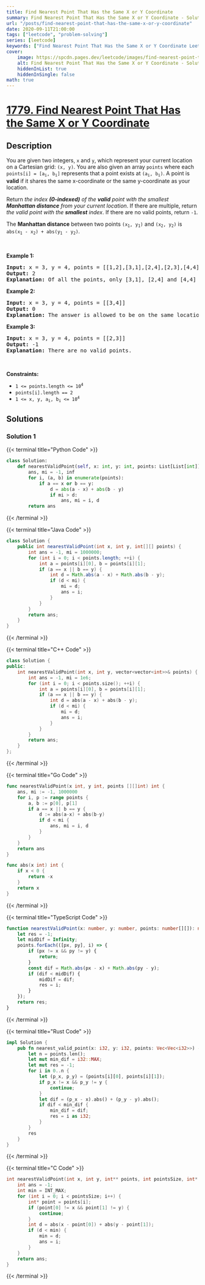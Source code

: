 ```yaml
---
title: Find Nearest Point That Has the Same X or Y Coordinate
summary: Find Nearest Point That Has the Same X or Y Coordinate - Solution Explained
url: "/posts/find-nearest-point-that-has-the-same-x-or-y-coordinate"
date: 2020-09-11T21:00:00
tags: ["leetcode", "problem-solving"]
series: [leetcode]
keywords: ["Find Nearest Point That Has the Same X or Y Coordinate LeetCode Solution Explained in all languages", "1779", "leetcode question 1779", "Find Nearest Point That Has the Same X or Y Coordinate", "LeetCode", "leetcode solution in Python3 C++ Java Go PHP Ruby Swift TypeScript Rust C# JavaScript C", "GeeksforGeeks", "InterviewBit", "Coding Ninjas", "HackerRank", "HackerEarth", "CodeChef", "TopCoder", "AlgoExpert", "freeCodeCamp", "Codeforces", "GitHub", "AtCoder", "Samir Paul"]
cover:
    image: https://spcdn.pages.dev/leetcode/images/find-nearest-point-that-has-the-same-x-or-y-coordinate.webp
    alt: Find Nearest Point That Has the Same X or Y Coordinate - Solution Explained
    hiddenInList: true
    hiddenInSingle: false
math: true
---
```



# [1779. Find Nearest Point That Has the Same X or Y Coordinate](https://leetcode.com/problems/find-nearest-point-that-has-the-same-x-or-y-coordinate)


## Description

<p>You are given two integers, <code>x</code> and <code>y</code>, which represent your current location on a Cartesian grid: <code>(x, y)</code>. You are also given an array <code>points</code> where each <code>points[i] = [a<sub>i</sub>, b<sub>i</sub>]</code> represents that a point exists at <code>(a<sub>i</sub>, b<sub>i</sub>)</code>. A point is <strong>valid</strong> if it shares the same x-coordinate or the same y-coordinate as your location.</p>

<p>Return <em>the index <strong>(0-indexed)</strong> of the <strong>valid</strong> point with the smallest <strong>Manhattan distance</strong> from your current location</em>. If there are multiple, return <em>the valid point with the <strong>smallest</strong> index</em>. If there are no valid points, return <code>-1</code>.</p>

<p>The <strong>Manhattan distance</strong> between two points <code>(x<sub>1</sub>, y<sub>1</sub>)</code> and <code>(x<sub>2</sub>, y<sub>2</sub>)</code> is <code>abs(x<sub>1</sub> - x<sub>2</sub>) + abs(y<sub>1</sub> - y<sub>2</sub>)</code>.</p>

<p>&nbsp;</p>
<p><strong class="example">Example 1:</strong></p>

<pre>
<strong>Input:</strong> x = 3, y = 4, points = [[1,2],[3,1],[2,4],[2,3],[4,4]]
<strong>Output:</strong> 2
<strong>Explanation:</strong> Of all the points, only [3,1], [2,4] and [4,4] are valid. Of the valid points, [2,4] and [4,4] have the smallest Manhattan distance from your current location, with a distance of 1. [2,4] has the smallest index, so return 2.</pre>

<p><strong class="example">Example 2:</strong></p>

<pre>
<strong>Input:</strong> x = 3, y = 4, points = [[3,4]]
<strong>Output:</strong> 0
<strong>Explanation:</strong> The answer is allowed to be on the same location as your current location.</pre>

<p><strong class="example">Example 3:</strong></p>

<pre>
<strong>Input:</strong> x = 3, y = 4, points = [[2,3]]
<strong>Output:</strong> -1
<strong>Explanation:</strong> There are no valid points.</pre>

<p>&nbsp;</p>
<p><strong>Constraints:</strong></p>

<ul>
	<li><code>1 &lt;= points.length &lt;= 10<sup>4</sup></code></li>
	<li><code>points[i].length == 2</code></li>
	<li><code>1 &lt;= x, y, a<sub>i</sub>, b<sub>i</sub> &lt;= 10<sup>4</sup></code></li>
</ul>

## Solutions

### Solution 1

<!-- tabs:start -->

{{< terminal title="Python Code" >}}
```python
class Solution:
    def nearestValidPoint(self, x: int, y: int, points: List[List[int]]) -> int:
        ans, mi = -1, inf
        for i, (a, b) in enumerate(points):
            if a == x or b == y:
                d = abs(a - x) + abs(b - y)
                if mi > d:
                    ans, mi = i, d
        return ans
```
{{< /terminal >}}

{{< terminal title="Java Code" >}}
```java
class Solution {
    public int nearestValidPoint(int x, int y, int[][] points) {
        int ans = -1, mi = 1000000;
        for (int i = 0; i < points.length; ++i) {
            int a = points[i][0], b = points[i][1];
            if (a == x || b == y) {
                int d = Math.abs(a - x) + Math.abs(b - y);
                if (d < mi) {
                    mi = d;
                    ans = i;
                }
            }
        }
        return ans;
    }
}
```
{{< /terminal >}}

{{< terminal title="C++ Code" >}}
```cpp
class Solution {
public:
    int nearestValidPoint(int x, int y, vector<vector<int>>& points) {
        int ans = -1, mi = 1e6;
        for (int i = 0; i < points.size(); ++i) {
            int a = points[i][0], b = points[i][1];
            if (a == x || b == y) {
                int d = abs(a - x) + abs(b - y);
                if (d < mi) {
                    mi = d;
                    ans = i;
                }
            }
        }
        return ans;
    }
};
```
{{< /terminal >}}

{{< terminal title="Go Code" >}}
```go
func nearestValidPoint(x int, y int, points [][]int) int {
	ans, mi := -1, 1000000
	for i, p := range points {
		a, b := p[0], p[1]
		if a == x || b == y {
			d := abs(a-x) + abs(b-y)
			if d < mi {
				ans, mi = i, d
			}
		}
	}
	return ans
}

func abs(x int) int {
	if x < 0 {
		return -x
	}
	return x
}
```
{{< /terminal >}}

{{< terminal title="TypeScript Code" >}}
```ts
function nearestValidPoint(x: number, y: number, points: number[][]): number {
    let res = -1;
    let midDif = Infinity;
    points.forEach(([px, py], i) => {
        if (px != x && py != y) {
            return;
        }
        const dif = Math.abs(px - x) + Math.abs(py - y);
        if (dif < midDif) {
            midDif = dif;
            res = i;
        }
    });
    return res;
}
```
{{< /terminal >}}

{{< terminal title="Rust Code" >}}
```rust
impl Solution {
    pub fn nearest_valid_point(x: i32, y: i32, points: Vec<Vec<i32>>) -> i32 {
        let n = points.len();
        let mut min_dif = i32::MAX;
        let mut res = -1;
        for i in 0..n {
            let (p_x, p_y) = (points[i][0], points[i][1]);
            if p_x != x && p_y != y {
                continue;
            }
            let dif = (p_x - x).abs() + (p_y - y).abs();
            if dif < min_dif {
                min_dif = dif;
                res = i as i32;
            }
        }
        res
    }
}
```
{{< /terminal >}}

{{< terminal title="C Code" >}}
```c
int nearestValidPoint(int x, int y, int** points, int pointsSize, int* pointsColSize) {
    int ans = -1;
    int min = INT_MAX;
    for (int i = 0; i < pointsSize; i++) {
        int* point = points[i];
        if (point[0] != x && point[1] != y) {
            continue;
        }
        int d = abs(x - point[0]) + abs(y - point[1]);
        if (d < min) {
            min = d;
            ans = i;
        }
    }
    return ans;
}
```
{{< /terminal >}}

<!-- tabs:end -->

<!-- end -->
